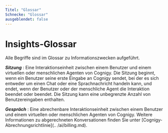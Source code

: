 ```yaml
---
Titel: "Glossar"
Schnecke: "Glossar"
ausgeblendet: false
---
```


# Insights-Glossar

Alle Begriffe sind im Glossar zu Informationszwecken aufgeführt.

_**Sitzung**_
: Eine Interaktionseinheit zwischen einem Benutzer und einem virtuellen oder menschlichen Agenten von Cognigy. Die Sitzung beginnt, wenn ein Benutzer seine erste Eingabe an Cognigy sendet, bei der es sich entweder um einen Chat oder eine Sprachnachricht handeln kann, und endet, wenn der Benutzer oder der menschliche Agent die Interaktion beendet oder beendet. Die Sitzung kann eine unbegrenzte Anzahl von Benutzereingaben enthalten.

_**Gespräch**_
: Eine abrechenbare Interaktionseinheit zwischen einem Benutzer und einem virtuellen oder menschlichen Agenten von Cognigy. Weitere Informationen zu abgerechneten Konversationen finden Sie unter [Cognigy-Abrechnungsrichtlinie](.. /ai/billing.md).